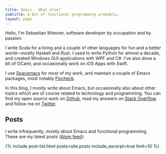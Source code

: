 ```yaml
---
title: Emacs.  What else?
subtitle: A bit of functional programming probably…
layout: page
---
```


Hello, I'm Sebastian Wiesner, software developer by occupation and by passion.

I write Scala for a living and a couple of other languages for fun and a better
world—mostly Haskell and Rust.  I used to write Python for almost a decade, and
created Windows GUI applications with WPF and C#.  I’ve also done a bit of
OCaml, and occasionally work on iOS Apps with Swift.

I use [Spacemacs][] for most of my work, and maintain a couple of Emacs
packages, most notably [Flycheck][].

In this blog, I mostly write about Emacs, but occasionally also about other
topics which are of course related to technology and programming.  You can find
my open source work on [Github][], read my answers on [Stack Overflow][] and
follow me on [Twitter][].

Posts
-----

I write infrequently, mostly about Emacs and functional programming.  These are
my latest posts ([Atom feed]({{site.baseurl}}/feed.atom)):

{% include post-list.html posts=site.posts include_excerpt=true limit=10 %}

[Flycheck]: http://www.flycheck.org
[Github]: https://github.com/lunaryorn
[Stack Overflow]: http://stackoverflow.com/users/355252/lunaryorn
[Twitter]: https://twitter.com/lunaryorn
[Spacemacs]: https://github.com/syl20bnr/spacemacs
